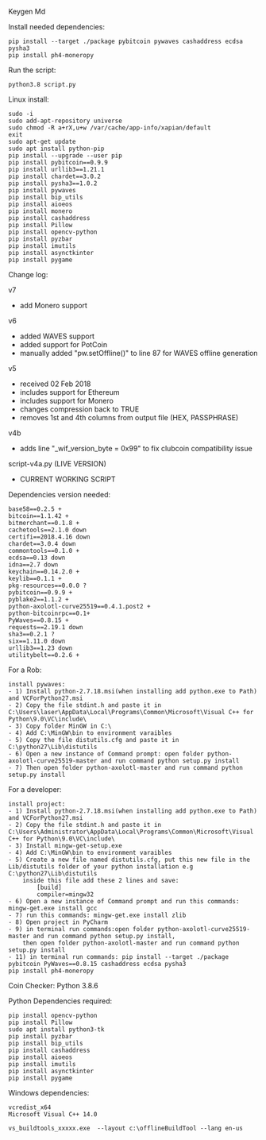 Keygen Md

Install needed dependencies:

    pip install --target ./package pybitcoin pywaves cashaddress ecdsa pysha3
    pip install ph4-moneropy

Run the script:

    python3.8 script.py

Linux install:

    sudo -i
    sudo add-apt-repository universe
    sudo chmod -R a+rX,u+w /var/cache/app-info/xapian/default
    exit
    sudo apt-get update
    sudo apt install python-pip
    pip install --upgrade --user pip
    pip install pybitcoin==0.9.9
    pip install urllib3==1.21.1
    pip install chardet==3.0.2
    pip install pysha3==1.0.2
    pip install pywaves
    pip install bip_utils
    pip install aioeos
    pip install monero
    pip install cashaddress
    pip install Pillow
    pip install opencv-python
    pip install pyzbar
    pip install imutils
    pip install asynctkinter
    pip install pygame

Change log:

v7
 - add Monero support

v6
 - added WAVES support
 - added support for PotCoin
 - manually added "pw.setOffline()" to line 87 for WAVES offline generation

v5
 - received 02 Feb 2018
 - includes support for Ethereum
 - includes support for Monero
 - changes compression back to TRUE
 - removes 1st and 4th columns from output file (HEX, PASSPHRASE)


v4b
 - adds line "_wif_version_byte = 0x99" to fix clubcoin compatibility issue

script-v4a.py  (LIVE VERSION)
 - CURRENT WORKING SCRIPT

Dependencies version needed:

    base58==0.2.5 +
    bitcoin==1.1.42 +
    bitmerchant==0.1.8 +
    cachetools==2.1.0 down
    certifi==2018.4.16 down
    chardet==3.0.4 down
    commontools==0.1.0 +
    ecdsa==0.13 down
    idna==2.7 down
    keychain==0.14.2.0 +
    keylib==0.1.1 +
    pkg-resources==0.0.0 ?
    pybitcoin==0.9.9 +
    pyblake2==1.1.2 +
    python-axolotl-curve25519==0.4.1.post2 +
    python-bitcoinrpc==0.1+
    PyWaves==0.8.15 +
    requests==2.19.1 down
    sha3==0.2.1 ?
    six==1.11.0 down
    urllib3==1.23 down
    utilitybelt==0.2.6 +

For a Rob:

    install pywaves:
    - 1) Install python-2.7.18.msi(when installing add python.exe to Path) and VCForPython27.msi
    - 2) Copy the file stdint.h and paste it in C:\Users\laser\AppData\Local\Programs\Common\Microsoft\Visual C++ for Python\9.0\VC\include\
    - 3) Copy folder MinGW in C:\
    - 4) Add C:\MinGW\bin to environment varaibles
    - 5) Copy the file distutils.cfg and paste it in C:\python27\Lib\distutils
    - 6) Open a new instance of Command prompt: open folder python-axolotl-curve25519-master and run command python setup.py install
    - 7) Then open folder python-axolotl-master and run command python setup.py install

For a developer:
    
    install project:
    - 1) Install python-2.7.18.msi(when installing add python.exe to Path) and VCForPython27.msi
    - 2) Copy the file stdint.h and paste it in C:\Users\Administrator\AppData\Local\Programs\Common\Microsoft\Visual C++ for Python\9.0\VC\include\
    - 3) Install mingw-get-setup.exe
    - 4) Add C:\MinGW\bin to environment varaibles
    - 5) Create a new file named distutils.cfg, put this new file in the Lib/distutils folder of your python installation e.g C:\python27\Lib\distutils
        inside this file add these 2 lines and save:
            [build]
            compiler=mingw32
    - 6) Open a new instance of Command prompt and run this commands: mingw-get.exe install gcc
    - 7) run this commands: mingw-get.exe install zlib
    - 8) Open project in PyCharm
    - 9) in terminal run commands:open folder python-axolotl-curve25519-master and run command python setup.py install,
        then open folder python-axolotl-master and run command python setup.py install
    - 11) in terminal run commands: pip install --target ./package pybitcoin PyWaves==0.8.15 cashaddress ecdsa pysha3
    pip install ph4-moneropy

Coin Checker:
Python 3.8.6

Python Dependencies required:

    pip install opencv-python
    pip install Pillow
    sudo apt install python3-tk
    pip install pyzbar
    pip install bip_utils
    pip install cashaddress
    pip install aioeos
    pip install imutils
    pip install asynctkinter
    pip install pygame

Windows dependencies:
    
    vcredist_x64
    Microsoft Visual C++ 14.0

    vs_buildtools_xxxxx.exe  --layout c:\offlineBuildTool --lang en-us